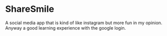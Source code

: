 ﻿# ShareSmile

A social media app that is kind of like instagram but more fun in my opinion.
Anyway a good learning experience with the google login.

